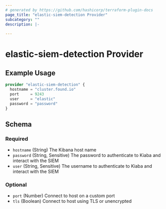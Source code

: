 ```yaml
---
# generated by https://github.com/hashicorp/terraform-plugin-docs
page_title: "elastic-siem-detection Provider"
subcategory: ""
description: |-
  
---
```


# elastic-siem-detection Provider



## Example Usage

```terraform
provider "elastic-siem-detection" {
  hostname = "cluster.found.io"
  port     = 9243
  user     = "elastic"
  password = "password"
}
```

<!-- schema generated by tfplugindocs -->
## Schema

### Required

- `hostname` (String) The Kibana host name
- `password` (String, Sensitive) The password to authenticate to Kiaba and interact with the SIEM
- `user` (String, Sensitive) The username to authenticate to Kiaba and interact with the SIEM

### Optional

- `port` (Number) Connect to host on a custom port
- `tls` (Boolean) Connect to host using TLS or unencrypted
